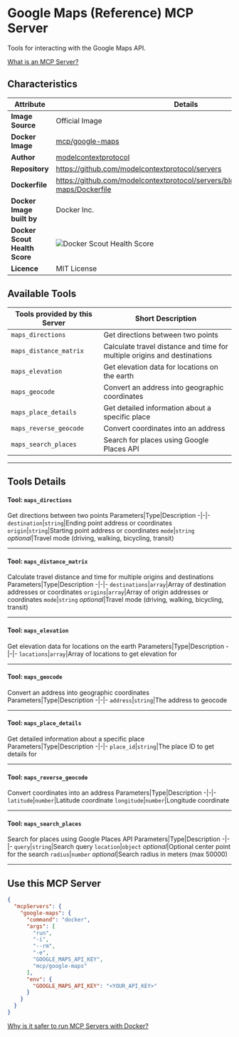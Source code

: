 # Google Maps (Reference) MCP Server

Tools for interacting with the Google Maps API.

[What is an MCP Server?](https://www.anthropic.com/news/model-context-protocol)

## Characteristics
Attribute|Details|
|-|-|
**Image Source**|Official Image
**Docker Image**|[mcp/google-maps](https://hub.docker.com/repository/docker/mcp/google-maps)
**Author**|[modelcontextprotocol](https://github.com/modelcontextprotocol)
**Repository**|https://github.com/modelcontextprotocol/servers
**Dockerfile**|https://github.com/modelcontextprotocol/servers/blob/2025.4.6/src/google-maps/Dockerfile
**Docker Image built by**|Docker Inc.
**Docker Scout Health Score**| ![Docker Scout Health Score](https://api.scout.docker.com/v1/policy/insights/org-image-score/badge/mcp/google-maps)
**Licence**|MIT License

## Available Tools
Tools provided by this Server|Short Description
-|-
`maps_directions`|Get directions between two points|
`maps_distance_matrix`|Calculate travel distance and time for multiple origins and destinations|
`maps_elevation`|Get elevation data for locations on the earth|
`maps_geocode`|Convert an address into geographic coordinates|
`maps_place_details`|Get detailed information about a specific place|
`maps_reverse_geocode`|Convert coordinates into an address|
`maps_search_places`|Search for places using Google Places API|

---
## Tools Details

#### Tool: **`maps_directions`**
Get directions between two points
Parameters|Type|Description
-|-|-
`destination`|`string`|Ending point address or coordinates
`origin`|`string`|Starting point address or coordinates
`mode`|`string` *optional*|Travel mode (driving, walking, bicycling, transit)

---
#### Tool: **`maps_distance_matrix`**
Calculate travel distance and time for multiple origins and destinations
Parameters|Type|Description
-|-|-
`destinations`|`array`|Array of destination addresses or coordinates
`origins`|`array`|Array of origin addresses or coordinates
`mode`|`string` *optional*|Travel mode (driving, walking, bicycling, transit)

---
#### Tool: **`maps_elevation`**
Get elevation data for locations on the earth
Parameters|Type|Description
-|-|-
`locations`|`array`|Array of locations to get elevation for

---
#### Tool: **`maps_geocode`**
Convert an address into geographic coordinates
Parameters|Type|Description
-|-|-
`address`|`string`|The address to geocode

---
#### Tool: **`maps_place_details`**
Get detailed information about a specific place
Parameters|Type|Description
-|-|-
`place_id`|`string`|The place ID to get details for

---
#### Tool: **`maps_reverse_geocode`**
Convert coordinates into an address
Parameters|Type|Description
-|-|-
`latitude`|`number`|Latitude coordinate
`longitude`|`number`|Longitude coordinate

---
#### Tool: **`maps_search_places`**
Search for places using Google Places API
Parameters|Type|Description
-|-|-
`query`|`string`|Search query
`location`|`object` *optional*|Optional center point for the search
`radius`|`number` *optional*|Search radius in meters (max 50000)

---
## Use this MCP Server

```json
{
  "mcpServers": {
    "google-maps": {
      "command": "docker",
      "args": [
        "run",
        "-i",
        "--rm",
        "-e",
        "GOOGLE_MAPS_API_KEY",
        "mcp/google-maps"
      ],
      "env": {
        "GOOGLE_MAPS_API_KEY": "<YOUR_API_KEY>"
      }
    }
  }
}
```

[Why is it safer to run MCP Servers with Docker?](https://www.docker.com/blog/the-model-context-protocol-simplifying-building-ai-apps-with-anthropic-claude-desktop-and-docker/)
